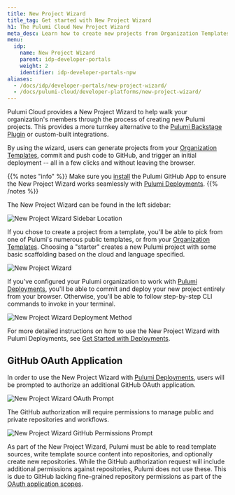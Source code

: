 ```yaml
---
title: New Project Wizard
title_tag: Get started with New Project Wizard
h1: The Pulumi Cloud New Project Wizard
meta_desc: Learn how to create new projects from Organization Templates, with Pulumi Deployments configured out-of-the-box.
menu:
  idp:
    name: New Project Wizard
    parent: idp-developer-portals
    weight: 2
    identifier: idp-developer-portals-npw
aliases:
  - /docs/idp/developer-portals/new-project-wizard/
  - /docs/pulumi-cloud/developer-platforms/new-project-wizard/
---
```


Pulumi Cloud provides a New Project Wizard to help walk your organization's members through the process of creating new Pulumi projects. This provides a more turnkey alternative to the [Pulumi Backstage Plugin](/docs/idp/developer-portals/backstage) or custom-built integrations.

By using the wizard, users can generate projects from your [Organization Templates](/docs/idp/developer-portals/templates), commit and push code to GitHub, and trigger an initial deployment -- all in a few clicks and without leaving the browser.

{{% notes "info" %}}
Make sure you [install](/docs/platform/deployments/reference/#github-app-installation) the Pulumi GitHub App to ensure the New Project Wizard works seamlessly with [Pulumi Deployments](/docs/pulumi-cloud/deployments).
{{% /notes %}}

The New Project Wizard can be found in the left sidebar:

![New Project Wizard Sidebar Location](/docs/idp/developer-portals/new-project-wizard/npw-sidebar.png)

If you chose to create a project from a template, you'll be able to pick from one of Pulumi's numerous public templates, or from your [Organization Templates](/docs/idp/developer-portals/templates). Choosing a "starter" creates a new Pulumi project with some basic scaffolding based on the cloud and language specified.

![New Project Wizard](/docs/idp/developer-portals/new-project-wizard/npw-start.png)

If you've configured your Pulumi organization to work with [Pulumi Deployments](/docs/pulumi-cloud/deployments), you'll be able to commit and deploy your new project entirely from your browser. Otherwise, you'll be able to follow step-by-step CLI commands to invoke in your terminal.

![New Project Wizard Deployment Method](/docs/idp/developer-portals/new-project-wizard/npw-deploy-method.png)

For more detailed instructions on how to use the New Project Wizard with Pulumi Deployments, see [Get Started with Deployments](/docs/platform/deployments/get-started/#new-project-wizard).

## GitHub OAuth Application

In order to use the New Project Wizard with [Pulumi Deployments](/docs/pulumi-cloud/deployments), users will be prompted to authorize an additional GitHub OAuth application.

![New Project Wizard OAuth Prompt](/docs/idp/developer-portals/new-project-wizard/npw-github-oauth-prompt.png)

The GitHub authorization will require permissions to manage public and private repositories and workflows.

![New Project Wizard GitHub Permissions Prompt](/docs/idp/developer-portals/new-project-wizard/npw-github-permissions.png)

As part of the New Project Wizard, Pulumi must be able to read template sources, write template source content into repositories, and optionally create new repositories. While the GitHub authorization request will include additional permissions against repositories, Pulumi does not use these. This is due to GitHub lacking fine-grained repository permissions as part of the [OAuth application scopes](https://docs.github.com/en/apps/oauth-apps/building-oauth-apps/scopes-for-oauth-apps#available-scopes).
